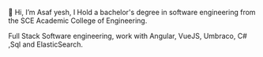 👋 Hi, I’m Asaf yesh,
I Hold a bachelor's degree in 
software engineering from 
the SCE Academic College of 
Engineering. 

Full Stack Software engineering,
work with Angular, VueJS, Umbraco, C# ,Sql and ElasticSearch.
